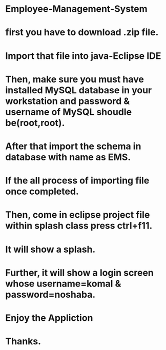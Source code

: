 # Employee-Management-System

# first you have to download .zip file.
# Import that file into java-Eclipse IDE 
# Then, make sure you must have installed MySQL database in your workstation and password & username of MySQL shoudle be(root,root).
# After that import the schema in database with name as EMS.
# If the all process of importing file once completed.
# Then, come in eclipse project file within splash class press ctrl+f11.
# It will show a splash.
# Further, it will show a login screen whose username=komal & password=noshaba.
# Enjoy the Appliction
# Thanks.


